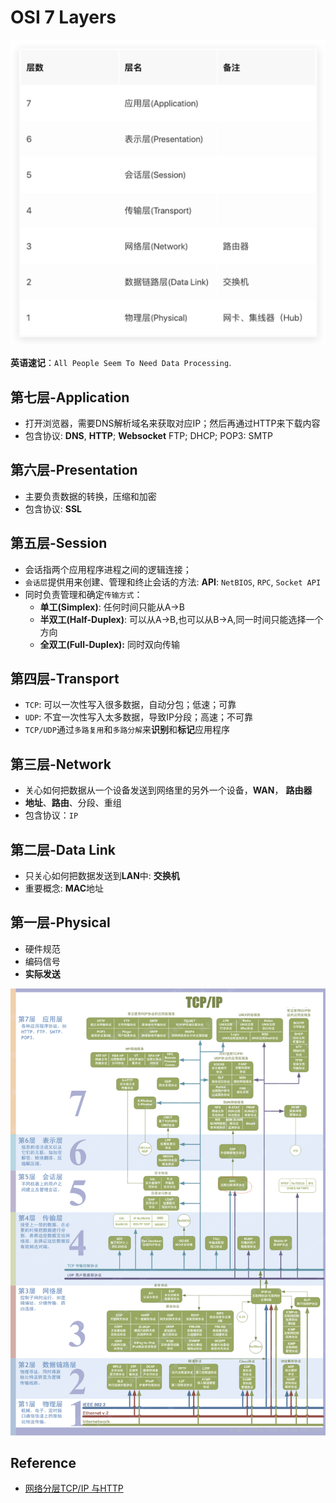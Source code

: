 
# OSI 7 Layers

![image](./img/2024-04-01-20-52-39.png)

**英语速记**：`All People Seem To Need Data Processing`.

## 第七层-Application

- 打开浏览器，需要DNS解析域名来获取对应IP；然后再通过HTTP来下载内容
- 包含协议: **DNS**, **HTTP**; **Websocket** FTP; DHCP; POP3: SMTP

## 第六层-Presentation

- 主要负责数据的转换，压缩和加密
- 包含协议: **SSL**

## 第五层-Session

- 会话指两个应用程序进程之间的逻辑连接；
- `会话层`提供用来创建、管理和终止会话的方法: **API**: `NetBIOS`, `RPC`, `Socket API`
- 同时负责管理和确定`传输方式`：
    - **单工(Simplex)**: 任何时间只能从A->B
    - **半双工(Half-Duplex)**: 可以从A->B,也可以从B->A,同一时间只能选择一个方向
    - **全双工(Full-Duplex):** 同时双向传输

## 第四层-Transport

- `TCP`: 可以一次性写入很多数据，自动分包；低速；可靠
- `UDP`: 不宜一次性写入太多数据，导致IP分段；高速；不可靠
- `TCP/UDP`通过`多路复用`和`多路分解`来**识别**和**标记**应用程序

## 第三层-Network

- 关心如何把数据从一个设备发送到网络里的另外一个设备，**WAN**， **路由器**
- **地址**、**路由**、分段、重组
- 包含协议：`IP`

## 第二层-Data Link

- 只关心如何把数据发送到**LAN**中: **交换机**
- 重要概念: **MAC**地址

## 第一层-Physical

- 硬件规范
- 编码信号
- **实际发送**

![image](./img/2024-04-01-20-53-27.png)

## Reference

- [网络分层TCP/IP 与HTTP](https://juejin.im/post/5a98e1f7f265da237410694e)